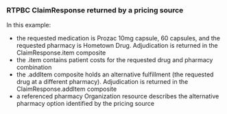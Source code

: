 <h3 id="example-rtpbc-claimresponse-the-rtpbc-response-">RTPBC ClaimResponse returned by a pricing source</h3>
<p>In this example:</p>
<ul>
<li>the requested medication is Prozac 10mg capsule, 60 capsules, and the requested pharmacy is Hometown Drug. Adjudication is returned in the ClaimResponse.item composite</li>
<li>the .item contains patient costs for the requested drug and pharmacy combination</li>
<li>the .addItem composite holds an alternative fulfillment (the requested drug at a different pharmacy). Adjudication is returned in the ClaimResponse.addItem composite</li>
<li>a referenced pharmacy Organization resource describes the alternative pharmacy option identified by the pricing source</li>
</ul>
<!-- 
<div><img src="rtpbc-claim-response-03-price-source.png" alt="claimresponse"></div>
-->